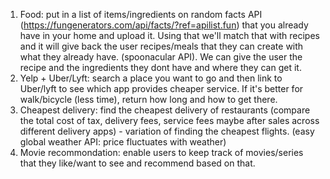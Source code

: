 1. Food: put in a list of items/ingredients on random facts API (https://fungenerators.com/api/facts/?ref=apilist.fun) that you already have in your home and upload it. Using that we'll match that with recipes and it will give back the user recipes/meals that they can create with what they already have. (spoonacular API). We can give the user the recipe and the ingredients they dont have and where they can get it.
2. Yelp + Uber/Lyft: search a place you want to go and then link to Uber/lyft to see which app provides cheaper service. If it's better for walk/bicycle (less time), return how long and how to get there.
3. Cheapest delivery: find the cheapest delivery of restaurants (compare the total cost of tax, delivery fees, service fees maybe after sales across different delivery apps) - variation of finding the cheapest flights. (easy global weather API: price fluctuates with weather)
4. Movie recommondation: enable users to keep track of movies/series that they like/want to see and recommend based on that. 
